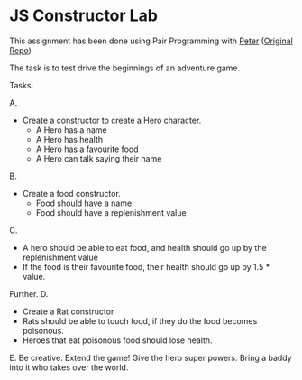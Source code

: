 # JS Constructor Lab  
  
This assignment has been done using Pair Programming with [Peter](https://github.com/singhprd) ([Original Repo](https://github.com/singhprd/Game-lab))

The task is to test drive the beginnings of an adventure game.

Tasks:

A.
- Create a constructor to create a Hero character.
  - A Hero has a name
  - A Hero has health
  - A Hero has a favourite food
  - A Hero can talk saying their name

B.
- Create a food constructor.
  - Food should have a name
  - Food should have a replenishment value

C.
  - A hero should be able to eat food, and health should go up by the replenishment value
  - If the food is their favourite food, their health should go up by 1.5 * value.

Further.
D.
  - Create a Rat constructor
  - Rats should be able to touch food,  if they do the food becomes poisonous.
  - Heroes that eat poisonous food should lose health.


E.
  Be creative. Extend the game! Give the hero super powers. Bring a baddy into it who takes over the world.
